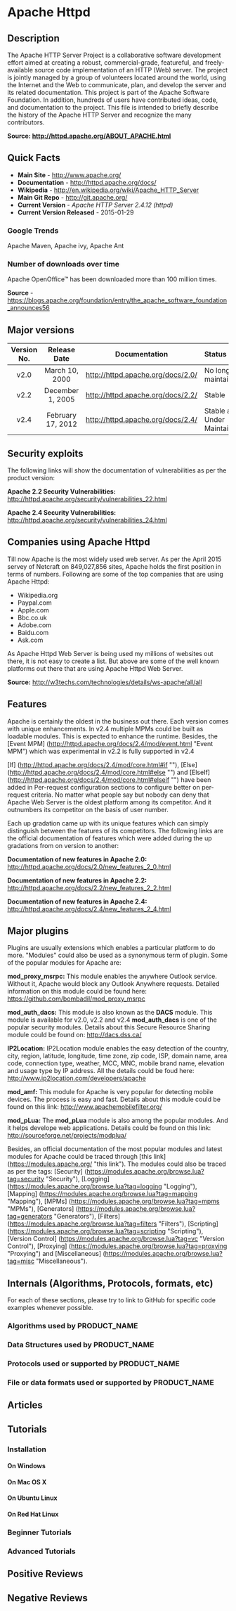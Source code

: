 # Apache Httpd

## Description
The Apache HTTP Server Project is a collaborative software development effort aimed at creating a robust, commercial-grade, featureful, and freely-available source code implementation of an HTTP (Web) server. The project is jointly managed by a group of volunteers located around the world, using the Internet and the Web to communicate, plan, and develop the server and its related documentation. This project is part of the Apache Software Foundation. In addition, hundreds of users have contributed ideas, code, and documentation to the project. This file is intended to briefly describe the history of the Apache HTTP Server and recognize the many contributors.

**Source: http://httpd.apache.org/ABOUT_APACHE.html**

## Quick Facts
* **Main Site** - http://www.apache.org/
* **Documentation** - http://httpd.apache.org/docs/
* **Wikipedia** - http://en.wikipedia.org/wiki/Apache_HTTP_Server
* **Main Git Repo** - http://git.apache.org/
* **Current Version** - *Apache HTTP Server 2.4.12 (httpd)*
* **Current Version Released** - 2015-01-29

### Google Trends

Apache Maven, Apache ivy, Apache Ant

### Number of downloads over time

Apache OpenOffice™ has been downloaded more than 100 million times.

**Source** - https://blogs.apache.org/foundation/entry/the_apache_software_foundation_announces56

## Major versions
 Version No.| Release Date | Documentation | Status
:-----------:|:------------:|:-------------:|:-------
   v2.0    |March 10, 2000 | http://httpd.apache.org/docs/2.0/ | No longer maintained
v2.2 | December 1, 2005 | http://httpd.apache.org/docs/2.2/ | Stable
v2.4 | February 17, 2012 | http://httpd.apache.org/docs/2.4/ | Stable and Under Maintainance

## Security exploits

The following links will show the documentation of vulnerabilities as per the product version:

**Apache 2.2 Security Vulnerabilities:** http://httpd.apache.org/security/vulnerabilities_22.html

**Apache 2.4 Security Vulnerabilities:** http://httpd.apache.org/security/vulnerabilities_24.html

## Companies using Apache Httpd

Till now Apache is the most widely used web server. As per the April 2015 servey of Netcraft on 849,027,856 sites, Apache holds the first position in terms of numbers. Following are some of the top companies that are using Apache Httpd:
* Wikipedia.org
* Paypal.com
* Apple.com
* Bbc.co.uk
* Adobe.com
* Baidu.com
* Ask.com

As Apache Httpd Web Server is being used my millions of websites out there, it is not easy to create a list. But above are some of the well known platforms out there that are using Apache Httpd Web Server.

**Source:** http://w3techs.com/technologies/details/ws-apache/all/all


## Features

Apache is certainly the oldest in the business out there. Each version comes with unique enhancements. In v2.4 multiple MPMs could be built as loadable modules. This is expected to enhance the runtime. Besides, the [Event MPM] (http://httpd.apache.org/docs/2.4/mod/event.html "Event MPM") which was experimental in v2.2 is fully supported in v2.4

[If] (http://httpd.apache.org/docs/2.4/mod/core.html#if "<If>"), [Else] (http://httpd.apache.org/docs/2.4/mod/core.html#else "<Else>") and [ElseIf] (http://httpd.apache.org/docs/2.4/mod/core.html#elseif "<ElseIf>") have been added in Per-request configuration sections to configure better on per-request criteria. No matter what people say but nobody can deny that Apache Web Server is the oldest platform among its competitor. And it outnumbers its competitor on the basis of user number.

Each up gradation came up with its unique features which can simply distinguish between the features of its competitors. The following links are the official documentation of features which were added during the up gradations from on version to another:

**Documentation of new features in Apache 2.0:** http://httpd.apache.org/docs/2.0/new_features_2_0.html

**Documentation of new features in Apache 2.2:** http://httpd.apache.org/docs/2.2/new_features_2_2.html

**Documentation of new features in Apache 2.4:** http://httpd.apache.org/docs/2.4/new_features_2_4.html

## Major plugins

Plugins are usually extensions which enables a particular platform to do more. "Modules" could also be used as a synonymous term of plugin. Some of the popular modules for Apache are:

**mod_proxy_msrpc:** This module enables the anywhere Outlook service. Without it, Apache would block any Outlook Anywhere requests. Detailed information on this module could be found here: https://github.com/bombadil/mod_proxy_msrpc

**mod_auth_dacs:** This module is also known as the **DACS** module. This module is available for v2.0, v2.2 and v2.4 **mod_auth_dacs** is one of the popular security modules. Details about this Secure Resource Sharing module could be found on: http://dacs.dss.ca/

**IP2Location:** IP2Location module enables the easy detection of the country, city, region, latitude, longitude, time zone, zip code, ISP, domain name, area code, connection type, weather, MCC, MNC, mobile brand name, elevation and usage type by IP address. All the details could be foud here: http://www.ip2location.com/developers/apache

**mod_amf:** This module for Apache is very popular for detecting mobile devices. The process is easy and fast. Details about this module could be found on this link: http://www.apachemobilefilter.org/

**mod_pLua:** The **mod_pLua** module is also among the popular modules. And it helps develope web applications. Details could be found on this link: http://sourceforge.net/projects/modplua/

Besides, an official documentation of the most popular modules and latest modules for Apache could be traced through [this link] (https://modules.apache.org/ "this link"). The modules could also be traced as per the tags: [Security] (https://modules.apache.org/browse.lua?tag=security "Security"), [Logging] (https://modules.apache.org/browse.lua?tag=logging "Logging"), [Mapping] (https://modules.apache.org/browse.lua?tag=mapping "Mapping"), [MPMs] (https://modules.apache.org/browse.lua?tag=mpms "MPMs"), [Generators] (https://modules.apache.org/browse.lua?tag=generators "Generators"), [Filters] (https://modules.apache.org/browse.lua?tag=filters "Filters"), [Scripting] (https://modules.apache.org/browse.lua?tag=scripting "Scripting"), [Version Control] (https://modules.apache.org/browse.lua?tag=vc "Version Control"), [Proxying] (https://modules.apache.org/browse.lua?tag=proxying "Proxying") and [Miscellaneous] (https://modules.apache.org/browse.lua?tag=misc "Miscellaneous").

## Internals (Algorithms, Protocols, formats, etc)

For each of these sections, please try to link to GitHub for specific code examples whenever possible.

### Algorithms used by PRODUCT_NAME

### Data Structures used by PRODUCT_NAME

### Protocols used or supported by PRODUCT_NAME

### File or data formats used or supported by PRODUCT_NAME


## Articles


## Tutorials

### Installation


#### On Windows


#### On Mac OS X


#### On Ubuntu Linux


#### On Red Hat Linux


### Beginner Tutorials


### Advanced Tutorials


## Positive Reviews


## Negative Reviews

